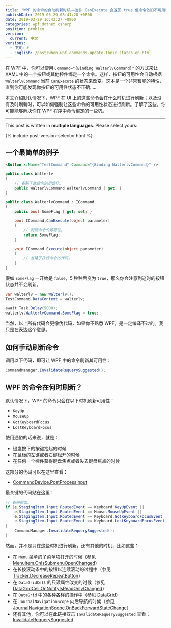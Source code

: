 ```yaml
---
title: "WPF 的命令的自动刷新时机——当你 CanExecute 会返回 true 但命令依旧不可用时可能是这些原因"
publishDate: 2019-03-29 08:41:28 +0800
date: 2019-03-29 16:43:27 +0800
categories: wpf dotnet csharp
position: problem
version:
  current: 中文
versions:
  - 中文: #
  - English: /post/when-wpf-commands-update-their-states-en.html
---
```


在 WPF 中，你可以使用 `Command="{Binding WalterlvCommand}"` 的方式来让 XAML 中的一个按钮或其他控件绑定一个命令。这样，按钮的可用性会自动根据 `WalterlvCommand` 当前 `CanExecute` 的状态来改变。这本是一个非常智能的特性，直到你可能发现你按钮的可用性状态不正确……

本文介绍默认情况下，WPF 在 UI 上的这些命令会在什么时机进行刷新；以及没有及时刷新时，可以如何强制让这些命令的可用性状态进行刷新。了解了这些，你可能能够解决你在 WPF 程序中命令绑定的一些坑。

---

This post is written in **multiple languages**. Please select yours:

{% include post-version-selector.html %}

<div id="toc"></div>

## 一个最简单的例子

```xml
<Button x:Name="TestCommand" Command="{Binding WalterlvCommand}" />
```

```csharp
public class Walterlv
{
    // 省略了此命令的初始化。
    public WalterlvCommand WalterlvCommand { get; }
}

public class WalterlvCommand : ICommand
{
    public bool SomeFlag { get; set; }

    bool ICommand.CanExecute(object parameter)
    {
        // 判断命令的可用性。
        return SomeFlag;
    }

    void ICommand.Execute(object parameter)
    {
        // 省略了执行命令的代码。
    }
}
```

假如 `SomeFlag` 一开始是 `false`，5 秒种后变为 `true`，那么你会注意到这时的按钮状态并不会刷新。

```csharp
var walterlv = new Walterlv();
TestCommand.DataContext = walterlv;

await Task.Delay(5000);
walterlv.WalterlvCommand.SomeFlag = true;
```

当然，以上所有代码会更像伪代码，如果你不熟悉 WPF，是一定编译不过的。我只是在表达这个意思。

## 如何手动刷新命令

调用以下代码，即可让 WPF 中的命令刷新其可用性：

```csharp
CommandManager.InvalidateRequerySuggested();
```

## WPF 的命令在何时刷新？

默认情况下，WPF 的命令只会在以下时机刷新可用性：

- `KeyUp`
- `MouseUp`
- `GotKeyboardFocus`
- `LostKeyboardFocus`

使用通俗的话来说，就是：

- 键盘按下的按键抬起的时候
- 在鼠标的左键或者右键松开的时候
- 在任何一个控件获得键盘焦点或者失去键盘焦点的时候

这部分的代码可以在这里查看：

- [CommandDevice.PostProcessInput](https://referencesource.microsoft.com/#PresentationCore/Core/CSharp/System/Windows/Input/Command/CommandDevice.cs,e56c8b8276e9745a,references)

最关键的代码贴在这里：

```csharp
// 省略前面。
if (e.StagingItem.Input.RoutedEvent == Keyboard.KeyUpEvent ||
    e.StagingItem.Input.RoutedEvent == Mouse.MouseUpEvent ||
    e.StagingItem.Input.RoutedEvent == Keyboard.GotKeyboardFocusEvent ||
    e.StagingItem.Input.RoutedEvent == Keyboard.LostKeyboardFocusEvent)
{
    CommandManager.InvalidateRequerySuggested();
}
```

然而，并不是只在这些时机进行刷新，还有其他的时机，比如这些：

- 在 `Menu` 菜单的子菜单项打开的时候（参见 [MenuItem.OnIsSubmenuOpenChanged](https://referencesource.microsoft.com/#PresentationFramework/src/Framework/System/Windows/Controls/MenuItem.cs,f6b031dd8baedf62,references)）
- 在长按滚动条中的按钮以连续滚动的过程中（参见 [Tracker.DecreaseRepeatButton](https://referencesource.microsoft.com/#PresentationFramework/src/Framework/System/Windows/Controls/Primitives/Track.cs,e17c022746f4de8b,references)）
- 在 `DataGridCell` 的只读属性改变的时候（参见 [DataGridCell.OnNotifyIsReadOnlyChanged](https://referencesource.microsoft.com/#PresentationFramework/src/Framework/System/Windows/Controls/DataGridCell.cs,561c6f5a5beaebd0,references)）
- 在 `DataGrid` 中的各种各样的操作中（参见 [DataGrid](https://referencesource.microsoft.com/#PresentationFramework/src/Framework/System/Windows/Controls/DataGrid.cs,0a7919e43781659b,references)）
- 在 `JournalNavigationScope` 向后导航的时候（参见 [JournalNavigationScope.OnBackForwardStateChange](https://referencesource.microsoft.com/#PresentationFramework/src/Framework/MS/Internal/AppModel/JournalNavigationScope.cs,279da0f5dea085dc,references)）
- 还有其他，你可以在此链接双击 `InvalidateRequerySuggested` 查看：[InvalidateRequerySuggested](https://referencesource.microsoft.com/#PresentationCore/Core/CSharp/System/Windows/Input/Command/CommandManager.cs,fb01095b2fe73140,references)
